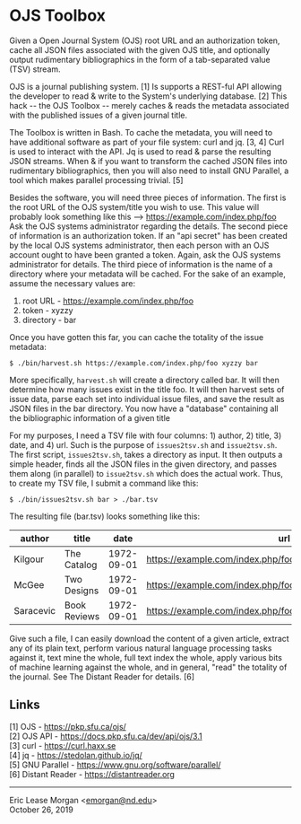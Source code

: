 

# OJS Toolbox

Given a Open Journal System (OJS) root URL and an authorization token, cache all JSON files associated with the given OJS title, and optionally output rudimentary bibliographics in the form of a tab-separated value (TSV) stream.

OJS is a journal publishing system. [1] Is supports a REST-ful API allowing the developer to read &amp; write to the System's underlying database. [2] This hack -- the OJS Toolbox -- merely caches &amp; reads the metadata associated with the published issues of a given journal title.

The Toolbox is written in Bash. To cache the metadata, you will need to have additional software as part of your file system: curl and jq. [3, 4] Curl is used to interact with the API. Jq is used to read &amp; parse the resulting JSON streams. When &amp; if you want to transform the cached JSON files into rudimentary bibliographics, then you will also need to install GNU Parallel, a tool which makes parallel processing trivial. [5]

Besides the software, you will need three pieces of information. The first is the root URL of the OJS system/title you wish to use. This value will probably look something like this --&gt; https://example.com/index.php/foo  Ask the OJS systems administrator regarding the details. The second piece of information is an authorization token. If an "api secret" has been created by the local OJS systems administrator, then each person with an OJS account ought to have been granted a token. Again, ask the OJS systems administrator for details. The third piece of information is the name of a directory where your metadata will be cached. For the sake of an example, assume the necessary values are:

   1. root URL - https://example.com/index.php/foo
   2. token - xyzzy
   3. directory - bar

Once you have gotten this far, you can cache the totality of the issue metadata:

    $ ./bin/harvest.sh https://example.com/index.php/foo xyzzy bar
   
More specifically, `harvest.sh` will create a directory called bar. It will then determine how many issues exist in the title foo. It will then harvest sets of issue data, parse each set into individual issue files, and save the result as JSON files in the bar directory. You now have a "database" containing all the bibliographic information of a given title

For my purposes, I need a TSV file with four columns: 1) author, 2) title, 3) date, and 4) url. Such is the purpose of `issues2tsv.sh` and `issue2tsv.sh`. The first script, `issues2tsv.sh`, takes a directory as input. It then outputs a simple header, finds all the JSON files in the given directory, and passes them along (in parallel) to `issue2tsv.sh` which does the actual work. Thus, to create my TSV file, I submit a command like this:

    $ ./bin/issues2tsv.sh bar > ./bar.tsv
    
The resulting file (bar.tsv) looks something like this:

| author    | title        | date       | url                                                          |
|-----------|--------------|------------|--------------------------------------------------------------|
| Kilgour   | The Catalog  | 1972-09-01 | https://example.com/index.php/foo/article/download/5738/5119 |
| McGee     | Two Designs  | 1972-09-01 | https://example.com/index.php/foo/article/download/5739/5120 |
| Saracevic | Book Reviews | 1972-09-01 | https://example.com/index.php/foo/article/download/5740/5121 |

Give such a file, I can easily download the content of a given article, extract any of its plain text, perform various natural language processing tasks against it, text mine the whole, full text index the whole, apply various bits of machine learning against the whole, and in general, "read" the totality of the journal. See The Distant Reader for details. [6]


## Links

[1] OJS - https://pkp.sfu.ca/ojs/  
[2] OJS API - https://docs.pkp.sfu.ca/dev/api/ojs/3.1  
[3] curl - https://curl.haxx.se  
[4] jq - https://stedolan.github.io/jq/  
[5] GNU Parallel - https://www.gnu.org/software/parallel/  
[6] Distant Reader - https://distantreader.org

--- 
Eric Lease Morgan &lt;emorgan@nd.edu&gt;  
October 26, 2019

